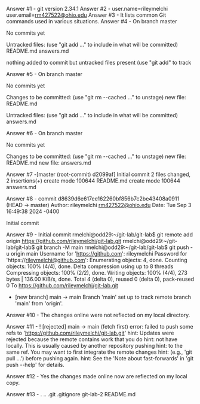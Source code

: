 Answer #1 - git version 2.34.1
Answer #2 - user.name=rileymelchi
user.email=rm427522@ohio.edu
Answer #3 - It lists common Git commands used in various situations.
Answer #4 - On branch master


No commits yet


Untracked files:
 (use "git add <file>..." to include in what will be committed)
    README.md
    answers.md


nothing added to commit but untracked files present (use "git add" to track
  


Answer #5 - On branch master


No commits yet


Changes to be committed:
 (use "git rm --cached <file>..." to unstage)
    new file:   README.md


Untracked files:
 (use "git add <file>..." to include in what will be committed)
    answers.md


Answer #6 - On branch master


No commits yet


Changes to be committed:
 (use "git rm --cached <file>..." to unstage)
    new file:   README.md
    new file:   answers.md


Answer #7 -[master (root-commit) d2099af] Initial commit
 2 files changed, 2 insertions(+)
 create mode 100644 README.md
 create mode 100644 answers.md


Answer #8 - commit d8639d6e617ee162260bf856b7c2be43408a0911 (HEAD -> master)
Author: rileymelchi <rm427522@ohio.edu>
Date:   Tue Sep 3 16:49:38 2024 -0400


   Initial commit


Answer #9 -
 Initial commit
rmelchi@odd29:~/git-lab/git-lab$ git remote add origin https://github.com/rileymelchi/git-lab.git
rmelchi@odd29:~/git-lab/git-lab$ git branch -M main
rmelchi@odd29:~/git-lab/git-lab$ git push -u origin main
Username for 'https://github.com': rileymelchi
Password for 'https://rileymelchi@github.com': 
Enumerating objects: 4, done.
Counting objects: 100% (4/4), done.
Delta compression using up to 8 threads
Compressing objects: 100% (2/2), done.
Writing objects: 100% (4/4), 273 bytes | 136.00 KiB/s, done.
Total 4 (delta 0), reused 0 (delta 0), pack-reused 0
To https://github.com/rileymelchi/git-lab.git
 * [new branch]      main -> main
Branch 'main' set up to track remote branch 'main' from 'origin'.


Answer #10 - The changes online were not reflected on my local directory.


Answer #11 - ! [rejected]        main -> main (fetch first)
error: failed to push some refs to 'https://github.com/rileymelchi/git-lab.git'
hint: Updates were rejected because the remote contains work that you do
hint: not have locally. This is usually caused by another repository pushing
hint: to the same ref. You may want to first integrate the remote changes
hint: (e.g., 'git pull ...') before pushing again.
hint: See the 'Note about fast-forwards' in 'git push --help' for details.


Answer #12 - Yes the changes made online now are reflected on my local copy.

Answer #13 - .  ..  .git  .gitignore  git-lab-2  README.md
